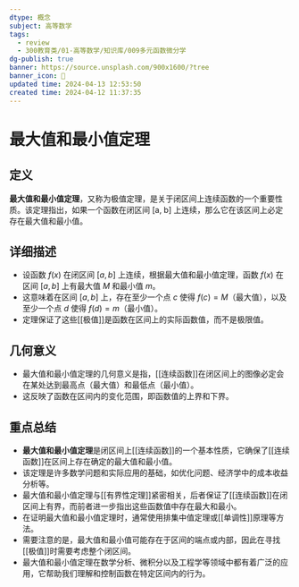 ```yaml
---
dtype: 概念
subject: 高等数学
tags:
  - review
  - 300教育类/01-高等数学/知识库/009多元函数微分学
dg-publish: true
banner: https://source.unsplash.com/900x1600/?tree
banner_icon: 🧠
updated time: 2024-04-13 12:53:50
created time: 2024-04-12 11:37:35
---
```

# 最大值和最小值定理

## 定义
**最大值和最小值定理**，又称为极值定理，是关于闭区间上连续函数的一个重要性质。该定理指出，如果一个函数在闭区间 [a, b] 上连续，那么它在该区间上必定存在最大值和最小值。

## 详细描述
- 设函数 $f(x)$ 在闭区间 $[a, b]$ 上连续，根据最大值和最小值定理，函数 $f(x)$ 在区间 $[a, b]$ 上有最大值 $M$ 和最小值 $m$。
- 这意味着在区间 $[a, b]$ 上，存在至少一个点 $c$ 使得 $f(c) = M$（最大值），以及至少一个点 $d$ 使得 $f(d) = m$（最小值）。
- 定理保证了这些[[极值]]是函数在区间上的实际函数值，而不是极限值。

## 几何意义
- 最大值和最小值定理的几何意义是指，[[连续函数]]在闭区间上的图像必定会在某处达到最高点（最大值）和最低点（最小值）。
- 这反映了函数在区间内的变化范围，即函数值的上界和下界。

## 重点总结
- **最大值和最小值定理**是闭区间上[[连续函数]]的一个基本性质，它确保了[[连续函数]]在区间上存在确定的最大值和最小值。
- 该定理是许多数学问题和实际应用的基础，如优化问题、经济学中的成本收益分析等。
- 最大值和最小值定理与[[有界性定理]]紧密相关，后者保证了[[连续函数]]在闭区间上有界，而前者进一步指出这些函数值中存在最大和最小。
- 在证明最大值和最小值定理时，通常使用排集中值定理或[[单调性]]原理等方法。
- 需要注意的是，最大值和最小值可能存在于区间的端点或内部，因此在寻找[[极值]]时需要考虑整个闭区间。
- 最大值和最小值定理在数学分析、微积分以及工程学等领域中都有着广泛的应用，它帮助我们理解和控制函数在特定区间内的行为。

